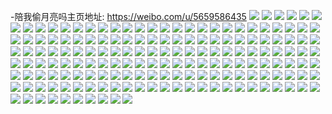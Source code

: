 -陪我偷月亮吗主页地址: https://weibo.com/u/5659586435 
![](https://wx4.sinaimg.cn/mw2000/006b12Ybly1h9hkqtu0vvj30qk12kn3i.jpg) 
![](https://wx4.sinaimg.cn/mw2000/006b12Ybly1h9ce0dskymj30u0140ai5.jpg) 
![](https://wx4.sinaimg.cn/mw2000/006b12Ybly1h9ce0czh7sj31410u0wqv.jpg) 
![](https://wx4.sinaimg.cn/mw2000/006b12Ybly1h9ce0ccwn6j30u0140wlv.jpg) 
![](https://wx4.sinaimg.cn/mw2000/006b12Ybly1h9ce0eawd1j31410u0drg.jpg) 
![](https://wx4.sinaimg.cn/mw2000/006b12Ybly1h9ce0bv561j31410u0amg.jpg) 
![](https://wx4.sinaimg.cn/mw2000/006b12Ybly1h9ce0ew78gj31400u0wok.jpg) 
![](https://wx4.sinaimg.cn/mw2000/006b12Ybly1h9ce0fcc83j30u00u0ah3.jpg) 
![](https://wx4.sinaimg.cn/mw2000/006b12Ybly1h9ce0fvcqbj30u0140akj.jpg) 
![](https://wx4.sinaimg.cn/mw2000/006b12Ybly1h9ce0g8dbvj30u00u0grr.jpg) 
![](https://wx4.sinaimg.cn/mw2000/006b12Ybly1h99gb5leq4j31r50u0wpn.jpg) 
![](https://wx4.sinaimg.cn/mw2000/006b12Ybly1h981pzqe7oj30u0140tft.jpg) 
![](https://wx4.sinaimg.cn/mw2000/006b12Ybly1h981s8plntj31530u0q8g.jpg) 
![](https://wx4.sinaimg.cn/mw2000/006b12Ybly1h96scpoxaoj30u0140th7.jpg) 
![](https://wx4.sinaimg.cn/mw2000/006b12Ybly1h96sa8woi7j30u010o0zr.jpg) 
![](https://wx4.sinaimg.cn/mw2000/006b12Ybly1h96lkdy4q8j30u00y6ait.jpg) 
![](https://wx4.sinaimg.cn/mw2000/006b12Ybly1h92j9d6v0pj30q20vl0u4.jpg) 
![](https://wx4.sinaimg.cn/mw2000/006b12Ybly1h92j9r9tfoj30q116n0v3.jpg) 
![](https://wx4.sinaimg.cn/mw2000/006b12Ybly1h8xmp4470zj30vt0ts102.jpg) 
![](https://wx4.sinaimg.cn/mw2000/006b12Ybly1h8wta8ruyrj30u0140qap.jpg) 
![](https://wx4.sinaimg.cn/mw2000/006b12Ybly1h8w6v7ccu2j31hb0rr7a7.jpg) 
![](https://wx4.sinaimg.cn/mw2000/006b12Ybly1h8va07ylerj30u0140te7.jpg) 
![](https://wx4.sinaimg.cn/mw2000/006b12Ybly1h8va1cb0tfj30u0140799.jpg) 
![](https://wx4.sinaimg.cn/mw2000/006b12Ybly1h8va14jwp8j313u0tun68.jpg) 
![](https://wx4.sinaimg.cn/mw2000/006b12Ybly1h8v9z8kc42j313u0tudrh.jpg) 
![](https://wx4.sinaimg.cn/mw2000/006b12Ybly1h8uiskowsgj30u01swqck.jpg) 
![](https://wx4.sinaimg.cn/mw2000/006b12Ybly1h8rk52sjy2j30s406fjs8.jpg) 
![](https://wx4.sinaimg.cn/mw2000/006b12Ybly1h8ocamvm9ij30u0140qbu.jpg) 
![](https://wx4.sinaimg.cn/mw2000/006b12Ybly1h8ao6lfpwaj31o02807wi.jpg) 
![](https://wx4.sinaimg.cn/mw2000/006b12Ybly1h8ao6i18ymj31o02807wi.jpg) 
![](https://wx4.sinaimg.cn/mw2000/006b12Ybly1h8ao6fxb40j31ny21vhdu.jpg) 
![](https://wx4.sinaimg.cn/mw2000/006b12Ybly1h8ao6db4erj31o0280u0x.jpg) 
![](https://wx4.sinaimg.cn/mw2000/006b12Ybly1h89mhoz533j30u01hiwqh.jpg) 
![](https://wx4.sinaimg.cn/mw2000/006b12Ybly1h89mke010zj30u00u9k5b.jpg) 
![](https://wx4.sinaimg.cn/mw2000/006b12Ybly1h89mn8x738j30im0imwgv.jpg) 
![](https://wx4.sinaimg.cn/mw2000/006b12Ybly1h86u2msa4hj30u014uaea.jpg) 
![](https://wx4.sinaimg.cn/mw2000/006b12Ybly1h7ul8lpzptj313u0tujw1.jpg) 
![](https://wx4.sinaimg.cn/mw2000/006b12Ybly1h7noxhz5ddj31o02801ky.jpg) 
![](https://wx4.sinaimg.cn/mw2000/006b12Ybly1h7noxdg6nuj32c0340hdv.jpg) 
![](https://wx4.sinaimg.cn/mw2000/006b12Ybly1h7noxaah9uj32801o0npd.jpg) 
![](https://wx4.sinaimg.cn/mw2000/006b12Ybly1h7noxir3llj31o0280kjl.jpg) 
![](https://wx4.sinaimg.cn/mw2000/006b12Ybly1h7noxbunv6j30u01hcdr8.jpg) 
![](https://wx4.sinaimg.cn/mw2000/006b12Ybly1h7noxc3ntej30ti1gg7fm.jpg) 
![](https://wx4.sinaimg.cn/mw2000/006b12Ybly1h78e3ftogqj30k00juq73.jpg) 
![](https://wx4.sinaimg.cn/mw2000/006b12Ybly1h6gufly028j30u01hcn4l.jpg) 
![](https://wx4.sinaimg.cn/mw2000/006b12Ybly1h6gumvwbrpj30u0140tby.jpg) 
![](https://wx4.sinaimg.cn/mw2000/006b12Ybly1h6gug877lsj33402c0nph.jpg) 
![](https://wx4.sinaimg.cn/mw2000/006b12Ybly1h6gug962xej31o0280e81.jpg) 
![](https://wx4.sinaimg.cn/mw2000/006b12Ybly1h6fqgc0qjkj30u01hcwf7.jpg) 
![](https://wx4.sinaimg.cn/mw2000/006b12Ybly1h6c4xgw7ixj30it10ujsh.jpg) 
![](https://wx4.sinaimg.cn/mw2000/006b12Ybly1h6c54p1x1xj30gi0cbmyf.jpg) 
![](https://wx4.sinaimg.cn/mw2000/006b12Ybly1h66inf7v9fj30mz0wewgn.jpg) 
![](https://wx4.sinaimg.cn/mw2000/006b12Ybly1h66ionb80tj30mz0vi0t1.jpg) 
![](https://wx4.sinaimg.cn/mw2000/006b12Ybly1h5zjz5paqkj31420scwg6.jpg) 
![](https://wx4.sinaimg.cn/mw2000/006b12Ybly1h5tlk254smj33402c0e82.jpg) 
![](https://wx4.sinaimg.cn/mw2000/006b12Ybly1h5tlk0v8uqj32c03407wi.jpg) 
![](https://wx4.sinaimg.cn/mw2000/006b12Ybly1h5gxzwfrfrj30e80cmaad.jpg) 
![](https://wx4.sinaimg.cn/mw2000/006b12Ybly1h56puy6w6pj30u0140tet.jpg) 
![](https://wx4.sinaimg.cn/mw2000/006b12Ybly1h56puvlskbj31400u0n2z.jpg) 
![](https://wx4.sinaimg.cn/mw2000/006b12Ybly1h539fjked7j32ak2ake82.jpg) 
![](https://wx4.sinaimg.cn/mw2000/006b12Ybly1h50vi0mkutj32c033yqv6.jpg) 
![](https://wx4.sinaimg.cn/mw2000/006b12Ybly1h50w04uicij32c033ynpe.jpg) 
![](https://wx4.sinaimg.cn/mw2000/006b12Ybly1h4rmnl6kamj317o0u0wox.jpg) 
![](https://wx4.sinaimg.cn/mw2000/006b12Ybly1h4q3h13g6mj30u0140akz.jpg) 
![](https://wx4.sinaimg.cn/mw2000/006b12Ybly1h47brg8k4jj30u00xiq8e.jpg) 
![](https://wx4.sinaimg.cn/mw2000/006b12Ybly1h47bqfn5yuj31dm0rx45z.jpg) 
![](https://wx4.sinaimg.cn/mw2000/006b12Ybly1h3uzypnh2ij30mi0gtgq2.jpg) 
![](https://wx4.sinaimg.cn/mw2000/006b12Ybly1h3dr53tampj30t71fyq85.jpg) 
![](https://wx4.sinaimg.cn/mw2000/006b12Ybly1h3dr5bbloqj313u0tedqw.jpg) 
![](https://wx4.sinaimg.cn/mw2000/006b12Ybly1h3aiqbtpmkj32a833zx6q.jpg) 
![](https://wx4.sinaimg.cn/mw2000/006b12Ybly1h39txfpjejj313u0tudpz.jpg) 
![](https://wx4.sinaimg.cn/mw2000/006b12Ybly1h34jsuxui6j31400u0qbm.jpg) 
![](https://wx4.sinaimg.cn/mw2000/006b12Ybly1h31y9kre8lj31aw0u07ck.jpg) 
![](https://wx4.sinaimg.cn/mw2000/006b12Ybly1h2nc61z1z4j30n01dswky.jpg) 
![](https://wx4.sinaimg.cn/mw2000/006b12Ybly1h1z0ec77uej31vr1jjx6p.jpg) 
![](https://wx4.sinaimg.cn/mw2000/006b12Ybly1h1z0e9s22lj31cf1kge81.jpg) 
![](https://wx4.sinaimg.cn/mw2000/006b12Ybly1h1l3o6aq8lj32801o0qul.jpg) 
![](https://wx4.sinaimg.cn/mw2000/006b12Ybly1h1l3o6xmb4j32801o01kx.jpg) 
![](https://wx4.sinaimg.cn/mw2000/006b12Ybly1h1l3o5rferj32801o0noc.jpg) 
![](https://wx4.sinaimg.cn/mw2000/006b12Ybly1h1jlpz1g0hj30g006cglt.jpg) 
![](https://wx4.sinaimg.cn/mw2000/006b12Ybly1h14xtrszsmj30u010945u.jpg) 
![](https://wx4.sinaimg.cn/mw2000/006b12Ybly1h14xtqj6mjj30u00ztwn9.jpg) 
![](https://wx4.sinaimg.cn/mw2000/006b12Ybly1h14xtq6a44j30u00zyth6.jpg) 
![](https://wx4.sinaimg.cn/mw2000/006b12Ybly1h14xusxd4nj30ty0vqn51.jpg) 
![](https://wx4.sinaimg.cn/mw2000/006b12Ybly1h11fbk5bhpj334022oqv5.jpg) 
![](https://wx4.sinaimg.cn/mw2000/006b12Ybly1h11fblwuu0j334022oqv5.jpg) 
![](https://wx4.sinaimg.cn/mw2000/006b12Ybly1h11fbog24yj334022ob2c.jpg) 
![](https://wx4.sinaimg.cn/mw2000/006b12Ybly1h11fbp90uvj322e25ab29.jpg) 
![](https://wx4.sinaimg.cn/mw2000/006b12Ybly1h11fbq8fhij322o340kjm.jpg) 
![](https://wx4.sinaimg.cn/mw2000/006b12Ybly1h11fbj69o6j334022okjm.jpg) 
![](https://wx4.sinaimg.cn/mw2000/006b12Ybly1h11fbr63oej334022oe82.jpg) 
![](https://wx4.sinaimg.cn/mw2000/006b12Ybly1h11fbrzapfj322o340kjl.jpg) 
![](https://wx4.sinaimg.cn/mw2000/006b12Ybly1h11fbvsun1j34mo334npm.jpg) 
![](https://wx4.sinaimg.cn/mw2000/006b12Ybly1h0umzs22v6j31400u0jub.jpg) 
![](https://wx4.sinaimg.cn/mw2000/006b12Ybly1h0mj81eetwj317y0q4qnd.jpg) 
![](https://wx4.sinaimg.cn/mw2000/006b12Ybly1h0mjdddbidj30iz0gd0ul.jpg) 
![](https://wx4.sinaimg.cn/mw2000/006b12Ybly1h0k6palh9mj30g40gldi1.jpg) 
![](https://wx4.sinaimg.cn/mw2000/006b12Ybly1h09s0aogmij30u0140dne.jpg) 
![](https://wx4.sinaimg.cn/mw2000/006b12Ybly1h09s09vd1qj30u0190gw9.jpg) 
![](https://wx4.sinaimg.cn/mw2000/006b12Ybly1h09s0bxzl0j30t51o3gtv.jpg) 
![](https://wx4.sinaimg.cn/mw2000/006b12Ybly1h09s0867pyj31900u0jyi.jpg) 
![](https://wx4.sinaimg.cn/mw2000/006b12Ybly1h02n1tr2czj30zg0zg4dt.jpg) 
![](https://wx4.sinaimg.cn/mw2000/006b12Ybly1h02n1qbm91j32801o0u0x.jpg) 
![](https://wx4.sinaimg.cn/mw2000/006b12Ybly1h02n1r3c73j31be0zk7wh.jpg) 
![](https://wx4.sinaimg.cn/mw2000/006b12Ybly1h02n1p1duwj32801o01ky.jpg) 
![](https://wx4.sinaimg.cn/mw2000/006b12Ybly1h02n3dirnvj31400u0wza.jpg) 
![](https://wx4.sinaimg.cn/mw2000/006b12Ybly1h02n1t693dj30zg0zgdt6.jpg) 
![](https://wx4.sinaimg.cn/mw2000/006b12Ybly1h02n1tgrsfj31ba0zg79s.jpg) 
![](https://wx4.sinaimg.cn/mw2000/006b12Ybly1h02n1vq44qj32801o0u0x.jpg) 
![](https://wx4.sinaimg.cn/mw2000/006b12Ybly1h02n286mjvj32801o0npd.jpg) 
![](https://wx4.sinaimg.cn/mw2000/006b12Ybly1gzxzpfqzs5j30ky0soju3.jpg) 
![](https://wx4.sinaimg.cn/mw2000/006b12Ybly1gzvmg0d3avj30u015zqal.jpg) 
![](https://wx4.sinaimg.cn/mw2000/006b12Ybly1gztkf3uz3jj32801o0hdt.jpg) 
![](https://wx4.sinaimg.cn/mw2000/006b12Ybly1gztkf73hx1j30mi0u0gv5.jpg) 
![](https://wx4.sinaimg.cn/mw2000/006b12Ybly1gztkf4yp6wj32801o07wh.jpg) 
![](https://wx4.sinaimg.cn/mw2000/006b12Ybly1gztkf2w8srj31xr1o04qp.jpg) 
![](https://wx4.sinaimg.cn/mw2000/006b12Ybly1gztkf6djl4j32801o04qp.jpg) 
![](https://wx4.sinaimg.cn/mw2000/006b12Ybly1gztkftyiu8j30zs0u0n9t.jpg) 
![](https://wx4.sinaimg.cn/mw2000/006b12Ybly1gzozz4l293j30u0140wmh.jpg) 
![](https://wx4.sinaimg.cn/mw2000/006b12Ybly1gzj69xsbxfj30u0140h1u.jpg) 
![](https://wx4.sinaimg.cn/mw2000/006b12Ybly1gzj6a40yppj30u0140k5m.jpg) 
![](https://wx4.sinaimg.cn/mw2000/006b12Ybly1gyxapv7110j30tw124qhb.jpg) 
![](https://wx4.sinaimg.cn/mw2000/006b12Ybly1gykizyg1mtj32ds1sc1kz.jpg) 
![](https://wx4.sinaimg.cn/mw2000/006b12Ybly1gykizyt5z7j30n019fwi3.jpg) 
![](https://wx4.sinaimg.cn/mw2000/006b12Ybly1gw6pgpf5koj30mz0srq6w.jpg) 
![](https://wx4.sinaimg.cn/mw2000/006b12Ybly1gvdbdpbdvxj63402c0x6q02.jpg) 
![](https://wx4.sinaimg.cn/mw2000/006b12Ybly1guz15l14p8j33402c0x6q.jpg) 
![](https://wx4.sinaimg.cn/mw2000/006b12Ybly1guz15ocemcj63402c0hdu02.jpg) 
![](https://wx4.sinaimg.cn/mw2000/006b12Ybly1gum0sywslgj61400u0gur02.jpg) 
![](https://wx4.sinaimg.cn/mw2000/006b12Ybly1gum0t0akawj61400u0k4o02.jpg) 
![](https://wx4.sinaimg.cn/mw2000/006b12Ybly1gum0szwm7pj61400u0al402.jpg) 
![](https://wx4.sinaimg.cn/mw2000/006b12Ybly1gum0t0mtqzj61400u0wpl02.jpg) 
![](https://wx4.sinaimg.cn/mw2000/006b12Ybly1gum0syheayj61400u0jzy02.jpg) 
![](https://wx4.sinaimg.cn/mw2000/006b12Ybly1gum0t10ebaj61400u048102.jpg) 
![](https://wx4.sinaimg.cn/mw2000/006b12Ybly1guhkq7epcpj62801o0b2902.jpg) 
![](https://wx4.sinaimg.cn/mw2000/006b12Ybly1gubudwrw2lj61400u07ap02.jpg) 
![](https://wx4.sinaimg.cn/mw2000/006b12Ybly1gubudy9djtj61400u0ahw02.jpg) 
![](https://wx4.sinaimg.cn/mw2000/006b12Ybly1gubudz42rxj61400u0aef02.jpg) 
![](https://wx4.sinaimg.cn/mw2000/006b12Ybly1gubue0ooknj60u0140gu602.jpg) 
![](https://wx4.sinaimg.cn/mw2000/006b12Ybly1gubue2b3i2j60u0140q6e02.jpg) 
![](https://wx4.sinaimg.cn/mw2000/006b12Ybly1gubue4gzp5j61400u0wn602.jpg) 
![](https://wx4.sinaimg.cn/mw2000/006b12Ybly1gu4xbg35caj31400r448a.jpg) 
![](https://wx4.sinaimg.cn/mw2000/006b12Ybly1gu4xb30lqqj60u0140gvk02.jpg) 
![](https://wx4.sinaimg.cn/mw2000/006b12Ybly1gu4xau7777j62yo280b2b02.jpg) 
![](https://wx4.sinaimg.cn/mw2000/006b12Ybly1gu4xb2pemdj61400u0n7g02.jpg) 
![](https://wx4.sinaimg.cn/mw2000/006b12Ybly1gtyqw3bdtnj617g0p7tfh02.jpg) 
![](https://wx4.sinaimg.cn/mw2000/006b12Ybly1gtxp6581wgj613u0tuk2j02.jpg) 
![](https://wx4.sinaimg.cn/mw2000/006b12Ybly1grelwqs57lj32c03404qq.jpg) 
![](https://wx4.sinaimg.cn/mw2000/006b12Ybly1grcb2e6ra7j313u0s9an3.jpg) 
![](https://wx4.sinaimg.cn/mw2000/006b12Ybly1grcb1m2t3aj31400u0gx9.jpg) 
![](https://wx4.sinaimg.cn/mw2000/006b12Ybly1grcb1tx33fj30s90jun0g.jpg) 
![](https://wx4.sinaimg.cn/mw2000/006b12Ybly1grcb24occgj30wz0u0n4y.jpg) 
![](https://wx4.sinaimg.cn/mw2000/006b12Ybly1gpq3ac8jpvj30tq13ntho.jpg) 
![](https://wx4.sinaimg.cn/mw2000/006b12Ybly1gpo3ok0a5rj30n03124n1.jpg) 
![](https://wx4.sinaimg.cn/mw2000/006b12Ybly1gpo3olvf8ej30n02q5wzy.jpg) 
![](https://wx4.sinaimg.cn/mw2000/006b12Ybly1gpo3oheodgj30n04aj7wh.jpg) 
![](https://wx4.sinaimg.cn/mw2000/006b12Ybly1gpo3ontq3ij30n02jsnkc.jpg) 
![](https://wx4.sinaimg.cn/mw2000/006b12Ybly1gpmveo1asij31400u0tny.jpg) 
![](https://wx4.sinaimg.cn/mw2000/006b12Ybly1gphd2t4eyjj30sf0sfwgx.jpg) 
![](https://wx4.sinaimg.cn/mw2000/006b12Ybly1gpfrth558vj313u0sbk1p.jpg) 
![](https://wx4.sinaimg.cn/mw2000/006b12Ybly1gox9typ2g3j30u01400yy.jpg) 
![](https://wx4.sinaimg.cn/mw2000/006b12Ybly1gox9sl41g8j31b80rswmm.jpg) 
![](https://wx4.sinaimg.cn/mw2000/006b12Ybly1gox9id6408j30sh1emqac.jpg) 
![](https://wx4.sinaimg.cn/mw2000/006b12Ybly1gogvwykengj32801o0hdt.jpg) 
![](https://wx4.sinaimg.cn/mw2000/006b12Ybly1goe1uqmjopj30ol0m9tki.jpg) 
![](https://wx4.sinaimg.cn/mw2000/006b12Ybly1goahz98rfwj30wy0u0gtk.jpg) 
